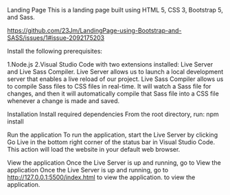 Landing Page
This is a landing page built using HTML 5, CSS 3, Bootstrap 5, and Sass.

https://github.com/23Jm/LandingPage-using-Bootstrap-and-SASS/issues/1#issue-2092175203

Install the following prerequisites:

1.Node.js
2.Visual Studio Code with two extensions installed: Live Server and Live Sass Compiler.
   Live Server allows us to launch a local development server that enables a live reload of our project.
   Live Sass Compiler allows us to compile Sass files to CSS files in real-time. It will watch a Sass file for changes, and then it will automatically compile that Sass file into a CSS file whenever a change is made and saved.

Installation
Install required dependencies
From the root directory, run: npm install

Run the application
To run the application, start the Live Server by clicking Go Live in the bottom right corner of the status bar in Visual Studio Code. This action will load the website in your default web browser.

View the application
Once the Live Server is up and running, go to View the application
Once the Live Server is up and running, go to http://127.0.0.1:5500/index.html to view the application. to view the application.
